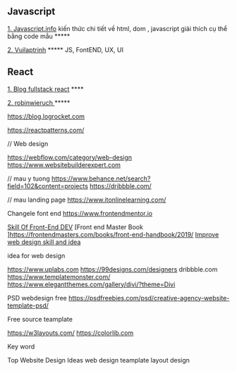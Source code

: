 ## Javascript 

[1. Javascript.info](https://javascript.info/) kiến thức chi tiết về html, dom , javascript giải thích cụ thể bằng code mẫu *****

[2. Vuilaptrinh](http://vuilaptrinh.com) ***** JS, FontEND, UX, UI
## React

[1. Blog fullstack react](https://www.newline.co/fullstack-react/articles/) ****

[2. robinwieruch ](https://www.robinwieruch.de/categories/react) *****


https://blog.logrocket.com


https://reactpatterns.com/

// Web design

https://webflow.com/category/web-design
https://www.websitebuilderexpert.com


// mau y tuong 
https://www.behance.net/search?field=102&content=projects
https://dribbble.com/

// mau landing page
https://www.itonlinelearning.com/

Changele font end
https://www.frontendmentor.io


[Skill Of Front-End DEV](https://skillcrush.com/2016/02/11/skills-to-become-a-front-end-developer/)
[Front end Master Book ]https://frontendmasters.com/books/front-end-handbook/2019/
[Improve web design skill and idea](https://www.elegantthemes.com/blog/tips-tricks/7-ways-to-improve-your-web-design-skills-this-year)

idea for web design 

https://www.uplabs.com
https://99designs.com/designers
dribbble.com
https://www.templatemonster.com/
https://www.elegantthemes.com/gallery/divi/?theme=Divi

PSD webdesign free
https://psdfreebies.com/psd/creative-agency-website-template-psd/

Free source teamplate

https://w3layouts.com/
https://colorlib.com

Key word

Top Website Design Ideas
web design teamplate
layout design